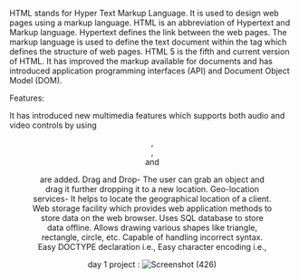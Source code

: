 HTML stands for Hyper Text Markup Language. It is used to design web pages using a markup language. HTML is an abbreviation of Hypertext and Markup language. Hypertext defines the link between the web pages. The markup language is used to define the text document within the tag which defines the structure of web pages. HTML 5 is the fifth and current version of HTML. It has improved the markup available for documents and has introduced application programming interfaces (API) and Document Object Model (DOM). 

Features:

It has introduced new multimedia features which supports both audio and video controls by using <audio> and <video> tags.
There are new graphics elements including vector graphics and tags.
Enrich semantic content by including <header> <footer>, <article>, <section> and <figure> are added.
Drag and Drop- The user can grab an object and drag it further dropping it to a new location.
Geo-location services- It helps to locate the geographical location of a client.
Web storage facility which provides web application methods to store data on the web browser.
Uses SQL database to store data offline.
Allows drawing various shapes like triangle, rectangle, circle, etc.
Capable of handling incorrect syntax.
Easy DOCTYPE declaration i.e., <!doctype html>
Easy character encoding i.e., <meta charset=”UTF-8″>

day 1 project :
![Screenshot (426)](https://github.com/user-attachments/assets/596930b3-31ac-4ccd-9c29-df64ed45e500)
